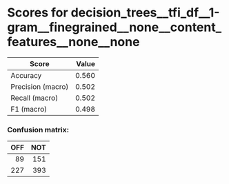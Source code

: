 # Scores for decision_trees__tfi_df__1-gram__finegrained__none__content_features__none__none
|      Score      |Value|
|-----------------|----:|
|Accuracy         |0.560|
|Precision (macro)|0.502|
|Recall (macro)   |0.502|
|F1 (macro)       |0.498|

### Confusion matrix:
|OFF|NOT|
|--:|--:|
| 89|151|
|227|393|
